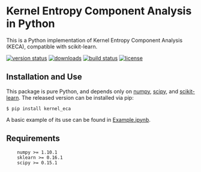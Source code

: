 # Kernel Entropy Component Analysis in Python

This is a Python implementation of Kernel Entropy Component Analysis (KECA), compatible with scikit-learn.

[![version status](http://img.shields.io/pypi/v/kernel_eca.svg?style=flat)](https://pypi.python.org/pypi/kernel_eca)
[![downloads](http://img.shields.io/pypi/dm/kernel_eca.svg?style=flat)](https://pypi.python.org/pypi/kernel_eca)
[![build status](http://img.shields.io/travis/tsterbak/kernel_eca/master.svg?style=flat)](https://travis-ci.org/tsterbak/kernel_eca)
[![license](http://img.shields.io/badge/license-BSD-blue.svg?style=flat)](https://github.com/tsterbak/kernel_eca/blob/master/LICENSE)

## Installation and Use

This package is pure Python, and depends only on [numpy](http://numpy.org/), [scipy](http://scipy.org/), and [scikit-learn](http://scikit-learn.org/).
The released version can be installed via pip:

    $ pip install kernel_eca

A basic example of its use can be found in [Example.ipynb](Example.ipynb).

## Requirements
```
    numpy >= 1.10.1
    sklearn >= 0.16.1
    scipy >= 0.15.1
```
